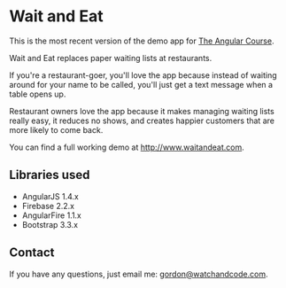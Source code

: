 # Wait and Eat

This is the most recent version of the demo app for [The Angular Course](https://www.angularcourse.com).

Wait and Eat replaces paper waiting lists at restaurants.

If you're a restaurant-goer, you'll love the app because instead of waiting around
for your name to be called, you'll just get a text message when a table opens up.

Restaurant owners love the app because it makes managing waiting lists really easy, it reduces no shows,
and creates happier customers that are more likely to come back.

You can find a full working demo at http://www.waitandeat.com.

## Libraries used

* AngularJS 1.4.x
* Firebase 2.2.x
* AngularFire 1.1.x
* Bootstrap 3.3.x

## Contact

If you have any questions, just email me:
gordon@watchandcode.com.
